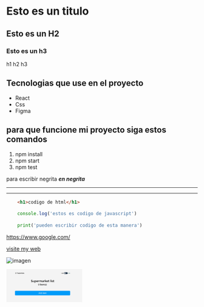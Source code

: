 # Esto es un titulo
## Esto es un H2
### Esto es un h3

h1 h2 h3

## Tecnologias que use en el proyecto
- React
- Css
- Figma

## para que funcione mi proyecto siga estos comandos
1. npm install
2. npm start
3. npm test

para escribir negrita ***en negrita***

---
___


```html
    <h1>codigo de html</h1>
```

```javascript
    console.log('estos es codigo de javascript')
```

```python
    print('pueden escribir codigo de esta manera')
```

https://www.google.com/

[visite my web](https://www.google.com/)

![imagen](https://upload.wikimedia.org/wikipedia/commons/thumb/9/99/Unofficial_JavaScript_logo_2.svg/1200px-Unofficial_JavaScript_logo_2.svg.png)

<img src="miproyecto.png" width="200">
